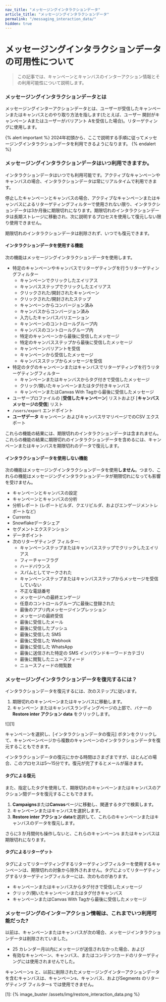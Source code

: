 ```yaml
---
nav_title: "メッセージングインタラクションデータ"
article_title: "メッセージングインタラクションデータ"
permalink: "/messaging_interaction_data/"
hidden: true
---
```


# メッセージングインタラクションデータの可用性について

> この記事では、キャンペーンとキャンバスのインターアクション情報とその利用可能性について説明します。

### メッセージングインタラクションデータとは

メッセージングインターアクションデータとは、ユーザーが受信したキャンペーンまたはキャンバスとのやり取り方法を指します(たとえば、ユーザー 開封がキャンペーン Aまたはユーザーがバリアント Aを受信した場合)。リターゲティングに使用します。

{% alert important %}
2024年初頭から、ここで説明する手順に従ってメッセージングインタラクションデータを利用できるようになります。
{% endalert %}

### メッセージングインタラクションデータはいつ利用できますか。

インタラクションデータはいつでも利用可能です。アクティブなキャンペーンやキャンバスの場合、インタラクションデータは常にリアルタイムで利用できます。 

停止したキャンペーンとキャンバスの場合、アクティブなキャンペーンまたはキャンバスによるリターゲティングフィルターで使用されない限り、インタラクションデータは3か月後に期限切れになります。期限切れのインタラクションデータは長期ストレージに移動され、次に説明するプロセスを使用して復元しない限り使用できません。

期限切れのインタラクションデータは削除されず、いつでも復元できます。

#### インタラクションデータを使用する機能

次の機能はメッセージングインタラクションデータを使用します。

- 特定のキャンペーンやキャンバスでリターゲティングを行うリターゲティングフィルター
    - キャンペーンでクリックしたエイリアス
    - キャンバスステップでクリックしたエイリアス
    - クリックされた/開封されたキャンペーン
    - クリックされた/開封されたステップ
    - キャンペーンからコンバージョン済み
    - キャンバスからコンバージョン済み
    - 入力したキャンバスバリエーション
    - キャンペーンのコントロールグループ内
    - キャンバスのコントロールグループ内
    - 特定のキャンペーンから最後に受信したメッセージ
    - 特定のキャンバスステップから最後に受信したメッセージ
    - キャンペーンバリアントを受信
    - キャンペーンから受信したメッセージ
    - キャンバスステップからメッセージを受信
- 特定のタグのキャンペーンまたはキャンバスでリターゲティングを行うリターゲティングフィルター
    - キャンペーンまたはキャンバスからタグ付きで受信したメッセージ
    - クリック/開いたキャンペーンまたはタグ付きキャンバス
    - キャンペーンまたはCanvas With Tagから最後に受信したメッセージ
- ユーザープロファイルの \[**受信したキャンペーン**] リストおよび \[**キャンバスメッセージの受信**] リスト
- `/users/export` エンドポイント
- **ユーザデータ** キャンペーン およびキャンバスサマリページでのCSV エクスポート

これらの機能の結果には、期限切れのインタラクションデータは含まれません。これらの機能の結果に期限切れのインタラクションデータを含めるには、キャンペーンまたはキャンバスを期限切れのデータで復元します。

#### インタラクションデータを使用しない機能

次の機能はメッセージングインタラクションデータを使用**しません**。つまり、これらの機能はメッセージングインタラクションデータが期限切れになっても影響を受けません。

- キャンペーンとキャンバスの設定
- キャンペーンとキャンバスの分析
- 分析レポート (レポートビルダ、クエリビルダ、およびエンゲージメントレポートなど)
- Currents
- Snowflakeデータシェア
- セグメントエクステンション
- データポイント
- 次のリターゲティング フィルター:
    - キャンペーンステップまたはキャンバスステップでクリックしたエイリアス
    - フィーチャーフラグ
    - ハードバウンス
    - スパムとしてマークされた
    - キャンペーンステップまたはキャンバスステップからメッセージを受信していない
    - 不正な電話番号
    - メッセージへの最終エンゲージ
    - 任意のコントロールグループに最後に登録された
    - 最後のアプリ内メッセージインプレッション
    - メッセージの最終受信
    - 最後に受信したメール 
    - 最後に受信したプッシュ
    - 最後に受信した SMS
    - 最後に受信した Webhook
    - 最後に受信した WhatsApp
    - 最後に送信された特定の SMS インバウンドキーワードカテゴリ
    - 最後に閲覧したニュースフィード
    - ニュースフィードの閲覧数

### メッセージングインタラクションデータを復元するには？

インタラクションデータを復元するには、次のステップに従います。

1. 期限切れのキャンペーンまたはキャンバスに移動します。
2. キャンペーン またはキャンバスランディングページの上部で、バナーの**Restore inter アクション data** をクリックします。

![][1]

キャンペーンを選択し、\[インタラクションデータの復元] ボタンをクリックして、キャンペーンページから複数のキャンペーンのインタラクションデータを復元することもできます。

インタラクションデータの復元にかかる時間はさまざまですが、ほとんどの場合、このプロセスは5～15分です。復元が完了するとメールが届きます。

#### タグによる復元

また、指定したタグを使用して、期限切れのキャンペーンまたはキャンバスのアクション間データを復元することもできます。

1. **Campaigns**または**Canvas**ページに移動し、関連するタグで検索します。
2. キャンペーンまたはキャンバスを選択します。
3. **Restore inter アクション data**を選択して、これらのキャンペーンまたはキャンバスのデータを復元します。

さらに3 か月間何も操作しないと、これらのキャンペーンs またはキャンバスは期限切れになります。

#### タグによるリターゲット

タグによってリターゲティングするリターゲティングフィルターを使用するキャンペーンは、期限切れの対象から除外されません。タグによってリターゲティングするリターゲティングフィルターには、次のものがあります。

- キャンペーンまたはキャンバスからタグ付きで受信したメッセージ
- クリック/開いたキャンペーンまたはタグ付きキャンバス
- キャンペーンまたはCanvas With Tagから最後に受信したメッセージ

### メッセージングのインターアクション情報は、これまでいつ利用可能だった?

以前は、キャンペーンまたはキャンバスが次の場合、メッセージインタラクションデータは削除されていました。
- 25 カレンダー月以内にメッセージが送信されなかった場合、および
- 有効なキャンペーン、キャンバス、またはコンテンツカードのリターゲティングには使用されませんでした。

キャンペーンs と、以前に削除されたメッセージングインターアクションデータを含むキャンバスは、キャンペーンs、キャンバス、およびSegments のリターゲティング フィルターs では使用できません。

[1]: {% image_buster /assets/img/restore_interaction_data.png %}
